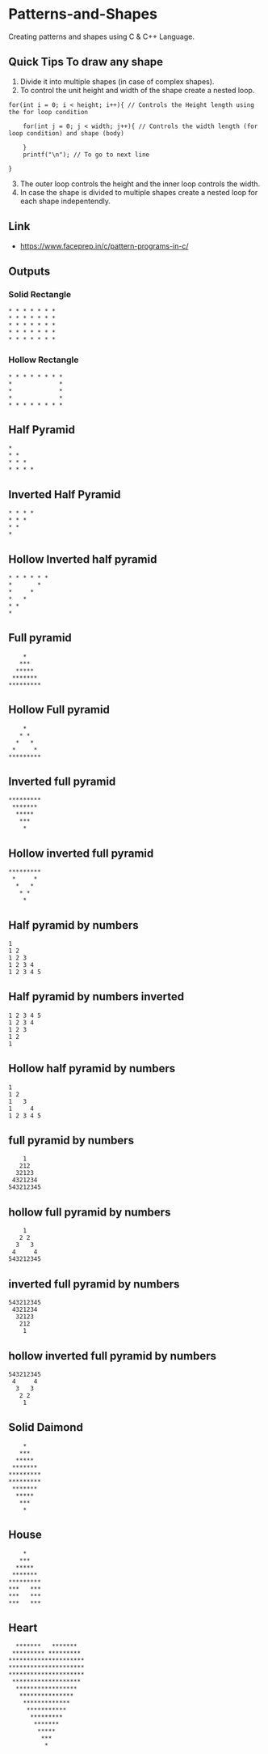 # Patterns-and-Shapes
Creating patterns and shapes using C &amp; C++ Language.

## Quick Tips To draw any shape 
1. Divide it into multiple shapes (in case of complex shapes).
2. To control the unit height and width of the shape create a nested loop.
```
for(int i = 0; i < height; i++){ // Controls the Height length using the for loop condition
		
	for(int j = 0; j < width; j++){ // Controls the width length (for loop condition) and shape (body)
		
	}
	printf("\n"); // To go to next line
		
}
```
3. The outer loop controls the height and the inner loop controls the width.
4. In case the shape is divided to multiple shapes create a nested loop for each shape indepentendly.

## Link
* https://www.faceprep.in/c/pattern-programs-in-c/

## Outputs

### Solid Rectangle
```
* * * * * * *
* * * * * * *
* * * * * * *
* * * * * * *
* * * * * * *
```

### Hollow Rectangle
```
* * * * * * * *
*             *
*             *
*             *
* * * * * * * *
```

## Half Pyramid
```
*
* *
* * *
* * * *
```

## Inverted Half Pyramid
```
* * * *
* * *
* *
*
```

## Hollow Inverted half pyramid
```
* * * * * *
*       *
*     *
*   *
* *
*
```
## Full pyramid
```
    *
   ***
  *****
 *******
*********
```
## Hollow Full pyramid
```
    *    
   * *
  *   *
 *     *
*********
```

## Inverted full pyramid
```
*********
 *******
  *****
   ***
    *
```

## Hollow inverted full pyramid
```
*********
 *     *
  *   *
   * *
    *
```

## Half pyramid by numbers
```
1 
1 2
1 2 3
1 2 3 4
1 2 3 4 5
```

## Half pyramid by numbers inverted
```
1 2 3 4 5 
1 2 3 4
1 2 3
1 2
1
```

## Hollow half pyramid by numbers
```
1 
1 2
1   3
1     4
1 2 3 4 5
```

## full pyramid by numbers
```
    1    
   212
  32123
 4321234
543212345
```

## hollow full pyramid by numbers
```
    1    
   2 2
  3   3
 4     4
543212345
```
## inverted full pyramid by numbers
```
543212345
 4321234
  32123
   212
    1
```

## hollow inverted full pyramid by numbers
```
543212345
 4     4
  3   3
   2 2
    1
```

## Solid Daimond
```
    *    
   ***
  *****
 *******
*********
*********
 *******
  *****
   ***
    *
```

## House
```
    *    
   ***
  *****
 *******
*********
***   ***
***   ***
***   ***
```
## Heart
```
  *******   *******  
 ********* *********
*********************
*********************
*********************
 *******************
  *****************
   ***************
    *************
     ***********
      *********
       *******
        *****
         ***
          *
```
